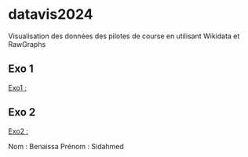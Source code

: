 # datavis2024

Visualisation des données des pilotes de course en utilisant Wikidata et RawGraphs

## Exo 1

[Exo1 : ](https://sidahmed-ben.github.io/datavis2024/index.html)

## Exo 2

[Exo2 : ](https://sidahmed-ben.github.io/datavis2024/exo2.html)

Nom : Benaissa
Prénom : Sidahmed
